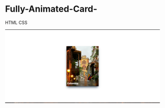 # Fully-Animated-Card-
HTML CSS 


![alt text](https://github.com/Tosifkankod/Fully-Animated-Card-/blob/main/animated.png?raw=true)

